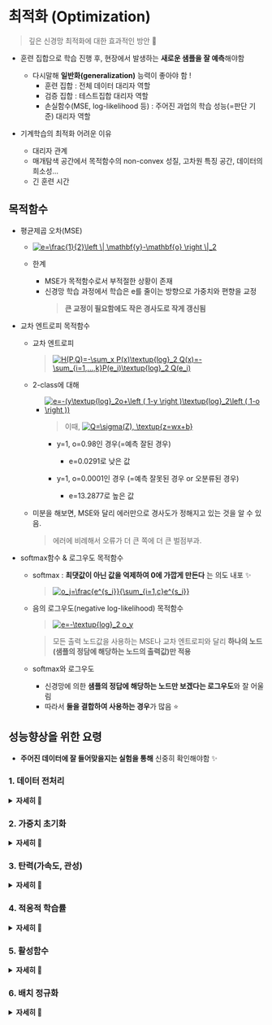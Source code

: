 # 최적화 (Optimization)
> 깊은 신경망 최적화에 대한 효과적인 방안 🤔

+ 훈련 집합으로 학습 진행 후, 현장에서 발생하는 **새로운 샘플을 잘 예측**해야함
   + 다시말해 **일반화(generalization)** 능력이 좋아야 함 !
      + 훈련 집합 : 전체 데이터 대리자 역할
      + 검증 집합 : 테스트집합 대리자 역할
      + 손실함수(MSE, log-likelihood 등) : 주어진 과업의 학습 성능(=판단 기준) 대리자 역할
      
+ 기계학습의 최적화 어려운 이유
   + 대리자 관계
   + 매개탐색 공간에서 목적함수의 non-convex 성질, 고차원 특징 공간, 데이터의 희소성...
   + 긴 훈련 시간
   
## 목적함수
+ 평균제곱 오차(MSE)
   + <a href="https://www.codecogs.com/eqnedit.php?latex=e=\frac{1}{2}\left&space;\|&space;\mathbf{y}-\mathbf{o}&space;\right&space;\|_2" target="_blank"><img src="https://latex.codecogs.com/gif.latex?e=\frac{1}{2}\left&space;\|&space;\mathbf{y}-\mathbf{o}&space;\right&space;\|_2" title="e=\frac{1}{2}\left \| \mathbf{y}-\mathbf{o} \right \|_2" /></a>   
      
   + 한계   
      + MSE가 목적함수로서 부적절한 상황이 존재
      + 신경망 학습 과정에서 학습은 e를 줄이는 방향으로 가중치와 편향을 교정
         >  **큰 교정이 필요함에도 작은 경사도로 작게 갱신됨**

+ 교차 엔트로피 목적함수
   + 교차 엔트로피   
      > <a href="https://www.codecogs.com/eqnedit.php?latex=H(P,Q)=-\sum_x&space;P(x)\textup{log}_2&space;Q(x)=-\sum_{i=1,...,k}P(e_i)\textup{log}_2&space;Q(e_i)" target="_blank"><img src="https://latex.codecogs.com/gif.latex?H(P,Q)=-\sum_x&space;P(x)\textup{log}_2&space;Q(x)=-\sum_{i=1,...,k}P(e_i)\textup{log}_2&space;Q(e_i)" title="H(P,Q)=-\sum_x P(x)\textup{log}_2 Q(x)=-\sum_{i=1,...,k}P(e_i)\textup{log}_2 Q(e_i)" /></a>   
   
   + 2-class에 대해 
      + <a href="https://www.codecogs.com/eqnedit.php?latex=e=-(y\textup{log}_2o&plus;\left&space;(&space;1-y&space;\right&space;)\textup{log}_2\left&space;(&space;1-o&space;\right&space;))" target="_blank"><img src="https://latex.codecogs.com/gif.latex?e=-(y\textup{log}_2o&plus;\left&space;(&space;1-y&space;\right&space;)\textup{log}_2\left&space;(&space;1-o&space;\right&space;))" title="e=-(y\textup{log}_2o+\left ( 1-y \right )\textup{log}_2\left ( 1-o \right ))" /></a>   
   
         > 이때, <a href="https://www.codecogs.com/eqnedit.php?latex=Q=\sigma(Z),&space;\textup{z=wx&plus;b}" target="_blank"><img src="https://latex.codecogs.com/gif.latex?Q=\sigma(Z),&space;\textup{z=wx&plus;b}" title="Q=\sigma(Z), \textup{z=wx+b}" /></a>   
      
         + y=1, o=0.98인 경우(=예측 잘된 경우)   
            + e=0.0291로 낮은 값   
         
         + y=1, o=0.0001인 경우 (=예측 잘못된 경우 or 오분류된 경우)   
            + e=13.2877로 높은 값   
         
   + 미분을 해보면, MSE와 달리 에러만으로 경사도가 정해지고 있는 것을 알 수 있음.   
      > 에러에 비례해서 오류가 더 큰 쪽에 더 큰 벌점부과.
   
+ softmax함수 & 로그우도 목적함수 
   + softmax : **최댓값이 아닌 값을 억제하여 0에 가깝게 만든다** 는 의도 내포 ✨   
      > <a href="https://www.codecogs.com/eqnedit.php?latex=o_j=\frac{e^{s_i}}{\sum_{i=1,c}e^{s_i}}" target="_blank"><img src="https://latex.codecogs.com/gif.latex?o_j=\frac{e^{s_i}}{\sum_{i=1,c}e^{s_i}}" title="o_j=\frac{e^{s_i}}{\sum_{i=1,c}e^{s_i}}" /></a>   
      
      
   + 음의 로그우도(negative log-likelihood) 목적함수
      > <a href="https://www.codecogs.com/eqnedit.php?latex=e=-\textup{log}_2&space;o_y" target="_blank"><img src="https://latex.codecogs.com/gif.latex?e=-\textup{log}_2&space;o_y" title="e=-\textup{log}_2 o_y" /></a>   
      
      > 모든 출력 노드값을 사용하는 MSE나 교차 엔트로피와 달리 **하나의 노드(샘플의 정담에 해당하는 노드의 출력값)만 적용**   
   
   + softmax와 로그우도
      + 신경망에 의한 **샘플의 정답에 해당하는 노드만 보겠다는 로그우도**와 잘 어울림
      + 따라서 **둘을 결합하여 사용하는 경우**가 많음 ⭐
   
## 성능향상을 위한 요령
+ **주어진 데이터에 잘 들어맞을지는 실험을 통해** 신중히 확인해야함 ✨   

### 1. 데이터 전처리

<details>
<summary><b>자세히 👀</b></summary>   
<div markdown="1"> 

+ **scale** 문제
   + 예) 건강 데이터 (키(m), 몸무게(kg), 혈압 특징값을 가지는)
      + 1.885m와 1.525m는 33cm 차이/ 65.5kg와 45.0kg는 20.5 차이로 규모차이 발생(대략 100배 차이)
      + 몸무게에 연결된 가중치의 갱신이 훨씬 더 빠르게 진행됨. 즉, 키에 연결된 가중치의 갱신은 100여배 느리게 학습진행 → **느린 학습의 요인**   
   
+ **모든 특징이 양수인 경우** 의 문제
   + 특징이 모두 양수일 때, 가중치가 뭉치로 갱신 (output gradient에 의해 결정되므로)
      > 최저점을 찾아가는 경로가 갈팡질팡해서 느린 수렴   
      
   <details> 
   <summary><b>scale과 양수 문제 해결 - 정규화 ✨</b></summary>   
   <div markdown="1">   
   
   + **정규화(normalization)**   
      + 특징별 독립적으로 적용
      + **표준화 변환** (일반적으로 표준화 변환 사용), 최대 최소 변환
 
   + **명목 변수(norminal value)**을 **one-hot 코드** 로 변환   
      + 명목 변수 : 객체간 서로 구분하기 위한 변수
         + 거리 개념이 x
         + 원핫 코드는 값의 개수만큼 비트 부여
      
            > 성별은 남여(2비트), 체질은 태양인, 태음인, 소양인, 소음인(4비트)   

   </div>
   </details>

</div>
</details>

### 2. 가중치 초기화
            
<details>
<summary><b>자세히 👀</b></summary>   
<div markdown="1">             

+ **대칭적 가중치** 문제   
   + 대칭적 가중치에서 두 노드가 똑같은 값을 갱신하는 중복 발생 💥   
   
   
   <details>
   <summary><b>대칭적 가중치 문제 해결 - 난수 초기화 ✨</b></summary>   
   <div markdown="1">   
   
   + **난수로 초기화** 함으로써 대칭 파괴 ✨   
      + 가우시안 or 균일 분포에서 난수 추출 (두 분포 성능차이 거의 x)
      + 난수 범위 매주 중요
      + 편향으로 보통 0으로 초기화    
      
         > 사례 1) AlexNet : 평균 0, 표준편차 0.01인 가우시안에서 난수 생성   
      
         > 사례 2) ResNet : 평균 0, 표준 편차 <a href="https://www.codecogs.com/eqnedit.php?latex=\sqrt{2/n}" target="_blank"><img src="https://latex.codecogs.com/gif.latex?\sqrt{2/n}" title="\sqrt{2/n}" /></a> 인 난수 생성, 편향 0으로 세팅 (n : 입력노드 개수)
       
   + 초기화가 **너무 작으면** 모든 활성 값 0으로 경사도도 역시 0 (학습 x), **너무 크면** 활성값 포화로 경사도는 0 (학습 x)
      > 초기화가 적당하면, 모든 층에서 활성 값의 분포가 좋음 (적절한 학습 수행)
      
   + 요즘에는 배치단위로 각각 층의 출력값의 분포를 정규분포 형태로 만드는 **배치 정규화 사용** 
      > 가중치 초기화에 대한 의존성이 낮아짐 
      > [가중치 초기화 실습 예제 ✨](https://www.deeplearning.ai/ai-notes/initialization/)   
      
      
   </div>
   </details>

</div>
</details>

### 3. 탄력(가속도, 관성)

<details>
<summary><b>자세히 👀</b></summary>   
<div markdown="1"> 

+ **경사도의 잡음** 현상   
   + 훈련 집합을 이용해서 파라미터의 경사도를 추정하기 때문에 잡음 가능성 ↑   
   + **탄력(가속도, 관성)** 은 경사도에 부드러움을 가하여 잡음 효과 줄임
      + **과거에 이동했던 방식을 기억** 하기 때문에, 기존의 방향을 유지
      + **지역 최저, 안장점에 빠지는 문제 해소 (수렴 속도 향상)**  
      
   + 딥러닝과 같이 매개 탐색 공간이 많으면 (local minima보다) **saddle points** 문제가 많이 발생 - **모멘텀** 을 이용해서 효율적으로 해결될 수 있음 ✨

   + **네스테로프 가속 경사도(nesterov accelerated gradient)** 관성
      + 현재 위치가 아니라 모멘텀 방향으로 미리 앞서서 다음 이동할 곳을 예견한 후, 예견한 곳의 경사도를 사용(멈춤 용이)   
      
      + 실제 구현에서 앞선 경사도를 계산하는 대신 모멘텀 방식을 두번 적용해서 네스테로프의 근사값을 구한다고 한다.

</div>
</details>


### 4. 적응적 학습률

<details>
<summary><b>자세히 👀</b></summary>   
<div markdown="1"> 

+ **학습률(learning rate)** 중요성 ✨
   + 너무 크면 overshooting에 따른 진자 현상 발생, 너무 작으면 수렴이 느림 → 적절한 lr 필요
   
+ **적응적 학습률** (adaptive learning rates, per-parameter learning rates)
   + 기존 경사도 갱신은 모든 매개변수에 같은 크기의 lr 사용했음
   + 적응적 학습률은 **매개변수마다** 자신의 상황에 따라 **학습률을 조절**해서 사용
      + 예) 학습률 담금질(stimulated annealing, SA)
         > 이전과 현재 경사도가 부호가 같은 파라미터는 값을 키우고, 다른 파라미터는 값을 줄이는 전략
   
+ AdaGrad(Adaptive gradient)
   + 이전 경사도를 누적한 벡터를 활용
      + 그 값이 크면 갱신값은 작으므로 조금 이동
      + 반대로 작으면, 갱신값은 커서 많이 이동
      + 따라서 상황에 따라 보폭을 정해서 적응적으로 학습 진행

+ RMSProp
   + AdaGrad - 현재값이 중요한데 과거값이 발목을 잡을수 있음 (오래된 경사도와 최근 경사도는 같은 비중의 역할)
      > 이전 경사도를 누적한 벡터값이 점점 커져서 수렴방해할 가능성있음      
      
   + **가중 이동 평균**(weight moving average) 기법 적용   
      > 경사도 누적 벡터값에서 과거와 최근의 비중을 둠(alpha) - 보통 alpha : 0.9, 0.99, 0.999 사용   
      
+ Adam 
   + Adam = RMSProp + Momentum(관성)
   + 하이퍼파라미터로 lr, alpha1,2(=beta)
      + alpha 1,2 : momentum 계수와 adaptive 계수   
      
   + 보통 adam 많이 사용하는 편 
      > SGD에 lr를 조금씩 변경하면서 탐색하는 것이 성능적인 측면에서 이점 (경험이 중요)
</div>
</details>

### 5. 활성함수

<details>
<summary><b>자세히 👀</b></summary>   
<div markdown="1"> 
   
+ 선형 연산 결과인 활성값 z에 비선형 활성함수 <a href="https://www.codecogs.com/eqnedit.php?latex=\tau" target="_blank"><img src="https://latex.codecogs.com/gif.latex?\tau" title="\tau" /></a>를 적용하는 과정     

   <details>
   <summary><b>신경망 노드의 연산</b></summary>   
   <div markdown="1"> 
   
   > <img src="https://user-images.githubusercontent.com/72974863/106468404-35534180-64e1-11eb-8906-6b8ab256bdec.png" width="50%" height="50%">   
   
   > <a href="https://www.codecogs.com/eqnedit.php?latex=z=\mathbf{w}^T\tilde{\mathbf{x}}&plus;b" target="_blank"><img src="https://latex.codecogs.com/gif.latex?z=\mathbf{w}^T\tilde{\mathbf{x}}&plus;b" title="z=\mathbf{w}^T\tilde{\mathbf{x}}+b" /></a>   
   
   > <a href="https://www.codecogs.com/eqnedit.php?latex=y=\tau&space;(z)" target="_blank"><img src="https://latex.codecogs.com/gif.latex?y=\tau&space;(z)" title="y=\tau (z)" /></a>   
   
   </div>
   </details>

+ 활성함수 변천사
   + 선형 → 계단(1950년대) → tanh(1980년대) → **ReLU(2000년경~현재)** ✨
   
   + sigmoid 계열 함수(tanh, logistic sigmoid..)는 활성값이 커지면 포화상태가 되며, 경사도가 0에 가까운 값을 출력함.
      > **매개변수 갱신(학습)이 매우 느리게 됨(gradient vanishing)**
   
+ **ReLU(Rectified Linear Unit) 활성함수**
   + 경사도 포화(gradient saturation) 문제 해소   
   
   + 변형
      + Leaky ReLU (보통 alpha=0.01)
         > <a href="https://www.codecogs.com/eqnedit.php?latex=\textup{leaky&space;ReLU}(z)\begin{cases}&space;\textup{z}&space;&&space;\text{&space;if&space;}&space;\textup{z}\geq&space;0&space;\\&space;\alpha&space;\textup{z}&space;&&space;\text{&space;if&space;}&space;\textup{z}<0&space;\end{cases}" target="_blank"><img src="https://latex.codecogs.com/gif.latex?\textup{leaky&space;ReLU}(z)\begin{cases}&space;\textup{z}&space;&&space;\text{&space;if&space;}&space;\textup{z}\geq&space;0&space;\\&space;\alpha&space;\textup{z}&space;&&space;\text{&space;if&space;}&space;\textup{z}<0&space;\end{cases}" title="\textup{leaky ReLU}(z)\begin{cases} \textup{z} & \text{ if } \textup{z}\geq 0 \\ \alpha \textup{z} & \text{ if } \textup{z}<0 \end{cases}" /></a>   
         
      + Parametric ReLU
         + alpha를 학습으로 알아냄
         
+ 다양한 활성함수

   > <img src="https://user-images.githubusercontent.com/72974863/106471282-cd9ef580-64e4-11eb-9e3b-a6ff47e2bee9.png" width="70%" height="70%">   
   
   > [이미지 출처 : stanford univ CS231n ](https://www.youtube.com/watch?v=_JB0AO7QxSA&list=PLC1qU-LWwrF64f4QKQT-Vg5Wr4qEE1Zxk&index=7)
   
   
</div>
</details>
   

### 6. 배치 정규화


<details>
<summary><b>자세히 👀</b></summary>   
<div markdown="1"> 
   
+ **배치 정규화**
   + 공변량 변화 현상을 누그러뜨리기 위해 **층 단위 정규화를 적용**하는 기법
      + **공변량 변화(covariance shift) 현상**
         
         + 훈련집합과 테스트집합의 분포가 다름
      
      + **내부 공변량 변화(internal covariate shift)** 
   
         + 말그대로 층별로 입력 데이터 분포가 달라지는 현상 ✨
            > 이전 층들의 학습을 통해 매개변수가 바뀜에 따라, 다음 층에 들어가는 입력 데이터의 분포가 수시로 바뀌게 됨  
         
            + 층이 깊어짐에 따라 더욱 심각해지며, 이는 **학습을 방해하는 요인으로 작용**됨   
         
   + 입력 또는 중간결과 중 **중간결과에 적용하는 것(선형연산을 하고 난 후)**이 유리 ⭐
   + 훈련집합 전체 또는 미니배치 중 **미니배치에 적용하는 것**이 유리 ⭐

+ 배치 정규화 과정
   + 미니배치 단위로 평균(μ)과 분산(σ) 계산
   + 구한 평균과 분산을 통해 정규화
   + 비례(γ)와 이동(β) 세부 조정
   
+ **장점** 😃
   + 신경망의 **경사도 흐름 개선**
   + **높은 학습률 허용**       
   + **초기화에 대한 의존성 감소** 
   + 의도하지 않았지만 **규제**와 유사한 행동을 하고, **드롭아웃의 필요성을 감소**시킴   
   
+ 다양한 정규화 방법들 ✨   

   > <img src="https://user-images.githubusercontent.com/72974863/106601241-c9371300-659e-11eb-92ce-5099497fbc45.png">    
      
   > [이미지 출처](https://nealjean.com/ml/neural-network-normalization/)
   
   
</div>
</details>
